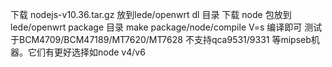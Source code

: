 下载 nodejs-v10.36.tar.gz 放到lede/openwrt dl 目录
下载 node 包放到lede/openwrt package 目录
make package/node/compile V=s 编译即可
测试于BCM4709/BCM47189/MT7620/MT7628
不支持qca9531/9331 等mipseb机器。它们有更好选择如node v4/v6
